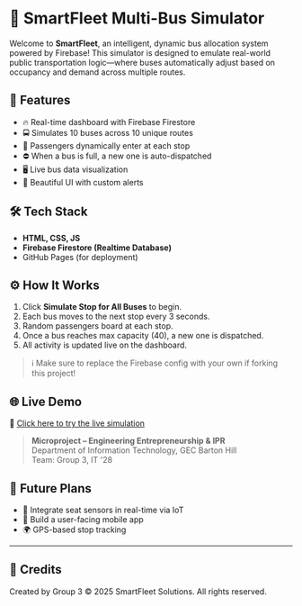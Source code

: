 # 🚌 SmartFleet Multi-Bus Simulator

Welcome to **SmartFleet**, an intelligent, dynamic bus allocation system powered by Firebase! This simulator is designed to emulate real-world public transportation logic—where buses automatically adjust based on occupancy and demand across multiple routes.

## 🚀 Features

- 🔥 Real-time dashboard with Firebase Firestore
- 🚍 Simulates 10 buses across 10 unique routes
- 👥 Passengers dynamically enter at each stop
- ⛔ When a bus is full, a new one is auto-dispatched
- 🖥️ Live bus data visualization
- 🎨 Beautiful UI with custom alerts


## 🛠 Tech Stack

- **HTML, CSS, JS**
- **Firebase Firestore (Realtime Database)**
- GitHub Pages (for deployment)

## ⚙️ How It Works

1. Click **Simulate Stop for All Buses** to begin.
2. Each bus moves to the next stop every 3 seconds.
3. Random passengers board at each stop.
4. Once a bus reaches max capacity (40), a new one is dispatched.
5. All activity is updated live on the dashboard.


> ℹ️ Make sure to replace the Firebase config with your own if forking this project!

## 🌐 Live Demo

🔗 [Click here to try the live simulation](https://trinitatd.github.io/smartfleet-simulation)  

> **Microproject – Engineering Entrepreneurship & IPR**  
Department of Information Technology, GEC Barton Hill  
Team: Group 3, IT '28

## 🏁 Future Plans

- 🧠 Integrate seat sensors in real-time via IoT
- 📱 Build a user-facing mobile app
- 🌍 GPS-based stop tracking

---

## 🤝 Credits

Created by Group 3 
© 2025 SmartFleet Solutions. All rights reserved.



